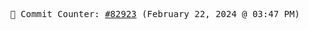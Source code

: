 <p align="center">
    <samp>
        📮 Commit Counter: <a href="https://github.com/Javascript-void0/Javascript-void0/commits/main">#82923</a> (February 22, 2024 @ 03:47 PM)
    </samp>
</p>